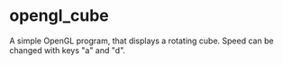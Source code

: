 # opengl_cube
A simple OpenGL program, that displays a rotating cube. Speed can be changed with keys "a" and "d". 
